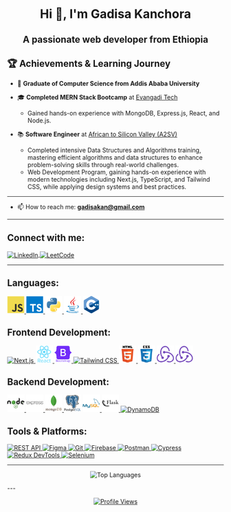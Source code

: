 <div align="center">
  <h1>Hi 👋, I'm Gadisa Kanchora</h1>
</div>

<h2 align="center">A passionate web developer from Ethiopia</h2>

## 🏆 Achievements & Learning Journey

- 🌱 **Graduate of Computer Science from Addis Ababa University**

- 🎓 **Completed MERN Stack Bootcamp** at [Evangadi Tech](https://evangadi.com/)  
  - Gained hands-on experience with MongoDB, Express.js, React, and Node.js.

- 📚 **Software Engineer** at [African to Silicon Valley (A2SV)](https://a2sv.org/)  
  - Completed intensive Data Structures and Algorithms training, mastering efficient algorithms and data structures to enhance problem-solving skills through real-world challenges.
  - Web Development Program, gaining hands-on experience with modern technologies including Next.js, TypeScript, and Tailwind CSS, while applying design systems and best practices.
---

- 📫 How to reach me: **gadisakan@gmail.com**

---

## Connect with me:

<p align="left">
  <a href="https://linkedin.com/in/gadisa16" target="_blank">
    <img align="center" src="https://raw.githubusercontent.com/rahuldkjain/github-profile-readme-generator/master/src/images/icons/Social/linked-in-alt.svg" alt="LinkedIn" height="30" width="40" />
  </a>
  <a href="https://leetcode.com/u/gadisakanchora/" target="_blank">
    <img align="center" src="https://raw.githubusercontent.com/rahuldkjain/github-profile-readme-generator/master/src/images/icons/Social/leet-code.svg" alt="LeetCode" height="30" width="40" />
  </a>
</p>

---

## Languages:

<p align="left">
  <a href="https://developer.mozilla.org/en-US/docs/Web/JavaScript" target="_blank" rel="noreferrer">
    <img src="https://raw.githubusercontent.com/devicons/devicon/master/icons/javascript/javascript-original.svg" alt="JavaScript" width="40" height="40"/>
  </a>
  <a href="https://www.typescriptlang.org/" target="_blank" rel="noreferrer">
    <img src="https://raw.githubusercontent.com/devicons/devicon/master/icons/typescript/typescript-original.svg" alt="TypeScript" width="40" height="40"/>
  </a>
  <a href="https://www.python.org" target="_blank" rel="noreferrer">
    <img src="https://raw.githubusercontent.com/devicons/devicon/master/icons/python/python-original.svg" alt="Python" width="40" height="40"/>
  </a>
  <a href="https://www.java.com" target="_blank" rel="noreferrer">
    <img src="https://raw.githubusercontent.com/devicons/devicon/master/icons/java/java-original.svg" alt="Java" width="40" height="40"/>
  </a>
  <a href="https://www.w3schools.com/cpp/" target="_blank" rel="noreferrer">
    <img src="https://raw.githubusercontent.com/devicons/devicon/master/icons/cplusplus/cplusplus-original.svg" alt="C++" width="40" height="40"/>
  </a>
</p>

## Frontend Development:

<p align="left">
  <a href="https://nextjs.org/" target="_blank" rel="noreferrer">
    <img src="https://cdn.worldvectorlogo.com/logos/nextjs-2.svg" alt="Next.js" width="40" height="40"/>
  </a>
  <a href="https://reactjs.org/" target="_blank" rel="noreferrer">
    <img src="https://raw.githubusercontent.com/devicons/devicon/master/icons/react/react-original-wordmark.svg" alt="React" width="40" height="40"/>
  </a>
  <a href="https://getbootstrap.com" target="_blank" rel="noreferrer">
    <img src="https://raw.githubusercontent.com/devicons/devicon/master/icons/bootstrap/bootstrap-plain-wordmark.svg" alt="Bootstrap" width="40" height="40"/>
  </a>
  <a href="https://tailwindcss.com/" target="_blank" rel="noreferrer">
    <img src="https://www.vectorlogo.zone/logos/tailwindcss/tailwindcss-icon.svg" alt="Tailwind CSS" width="40" height="40"/>
  </a>
  <a href="https://www.w3.org/html/" target="_blank" rel="noreferrer">
    <img src="https://raw.githubusercontent.com/devicons/devicon/master/icons/html5/html5-original-wordmark.svg" alt="HTML5" width="40" height="40"/>
  </a>
  <a href="https://www.w3schools.com/css/" target="_blank" rel="noreferrer">
    <img src="https://raw.githubusercontent.com/devicons/devicon/master/icons/css3/css3-original-wordmark.svg" alt="CSS3" width="40" height="40"/>
  </a>
  <a href="https://redux.js.org/" target="_blank" rel="noreferrer">
    <img src="https://raw.githubusercontent.com/devicons/devicon/master/icons/redux/redux-original.svg" alt="Redux" width="40" height="40"/>
  </a>
  <a href="https://redux-toolkit.js.org/" target="_blank" rel="noreferrer">
    <img src="https://raw.githubusercontent.com/devicons/devicon/master/icons/redux/redux-original.svg" alt="Redux Toolkit" width="40" height="40"/>
  </a>
</p>

## Backend Development:

<p align="left">
  <a href="https://nodejs.org" target="_blank" rel="noreferrer">
    <img src="https://raw.githubusercontent.com/devicons/devicon/master/icons/nodejs/nodejs-original-wordmark.svg" alt="Node.js" width="40" height="40"/>
  </a>
  <a href="https://expressjs.com" target="_blank" rel="noreferrer">
    <img src="https://raw.githubusercontent.com/devicons/devicon/master/icons/express/express-original-wordmark.svg" alt="Express.js" width="40" height="40"/>
  </a>
  <a href="https://www.mongodb.com/" target="_blank" rel="noreferrer">
    <img src="https://raw.githubusercontent.com/devicons/devicon/master/icons/mongodb/mongodb-original-wordmark.svg" alt="MongoDB" width="40" height="40"/>
  </a DEVELOPMENT:
  <a href="https://www.postgresql.org" target="_blank" rel="noreferrer">
    <img src="https://raw.githubusercontent.com/devicons/devicon/master/icons/postgresql/postgresql-original-wordmark.svg" alt="PostgreSQL" width="40" height="40"/>
  </a>
  <a href="https://www.mysql.com/" target="_blank" rel="noreferrer">
    <img src="https://raw.githubusercontent.com/devicons/devicon/master/icons/mysql/mysql-original-wordmark.svg" alt="MySQL" width="40" height="40"/>
  </a>
  <a href="https://flask.palletsprojects.com/" target="_blank" rel="noreferrer">
    <img src="https://raw.githubusercontent.com/devicons/devicon/master/icons/flask/flask-original-wordmark.svg" alt="Flask" width="40" height="40"/>
  </a>
  <a href="https://aws.amazon.com/dynamodb/" target="_blank" rel="noreferrer">
    <img src="https://img.shields.io/badge/AWS-DynamoDB-4053D6?logo=amazonaws&logoColor=white" alt="DynamoDB" />
  </a>
</p>

## Tools & Platforms:

<p align="left">
  <a href="#" target="_blank" rel="noreferrer">
    <img src="https://www.iconpacks.net/icons/free-icons-6/free-rest-api-blue-logo-icon-22099-thumb.png" alt="REST API" width="40" height="40"/>
  </a>
  <a href="https://www.figma.com/" target="_blank" rel="noreferrer">
    <img src="https://www.vectorlogo.zone/logos/figma/figma-icon.svg" alt="Figma" width="40" height="40"/>
  </a>
  <a href="https://git-scm.com/" target="_blank" rel="noreferrer">
    <img src="https://www.vectorlogo.zone/logos/git-scm/git-scm-icon.svg" alt="Git" width="40" height="40"/>
  </a>
  <a href="https://firebase.google.com/" target="_blank" rel="noreferrer">
    <img src="https://www.vectorlogo.zone/logos/firebase/firebase-icon.svg" alt="Firebase" width="40" height="40"/>
  </a>
  <a href="https://postman.com" target="_blank" rel="noreferrer">
    <img src="https://www.vectorlogo.zone/logos/getpostman/getpostman-icon.svg" alt="Postman" width="40" height="40"/>
  </a>
  <a href="https://www.cypress.io" target="_blank" rel="noreferrer">
    <img src="https://raw.githubusercontent.com/simple-icons/simple-icons/6e46ec1fc23b60c8fd0d2f2ff46db82e16dbd75f/icons/cypress.svg" alt="Cypress" width="40" height="40"/>
  </a>
  <a href="https://github.com/reduxjs/redux-devtools" target="_blank" rel="noreferrer">
    <img src="https://lh3.googleusercontent.com/yQq2WZi9-iZeUuBwJkrLq-7KVnaB_aIBgP8uqjT3vdIi6HC5v7Vni83rTQtk-WuSiZ_jcQ3I1hmXB03DNVFGX5nRcw=s60" alt="Redux DevTools" width="40" height="40"/>
  </a>
  <a href="https://www.selenium.dev/" target="_blank" rel="noreferrer">
    <img src="https://www.svgrepo.com/show/354321/selenium.svg" alt="Selenium" width="40" height="40"/>
  </a>
</p>

---
<!--<p align="center">
  <img src="https://github-readme-stats-96tl.vercel.app/api?username=gadisa16&show_icons=true&theme=radical&count_private=true&include_all_commits=true"
    alt="Gadisa Kanchora's GitHub stats" />
</p>-->
<p align="center">
  <img src="https://github-readme-stats.vercel.app/api/top-langs/?username=gadisa16&layout=compact&theme=radical" alt="Top Languages" />
</p>
<!--<p align="center">
  <img src="https://github-profile-trophy.vercel.app/?username=gadisa16&theme=radical" alt="GitHub Trophies" />
</p> -->
---

<p align="center">
  <a href="https://github.com/gadisa16/github-profile-readme-generator">
    <img src="https://komarev.com/ghpvc/?username=gadisa16&label=Profile%20views&color=0e75b6&style=flat" alt="Profile Views" />
  </a>
</p>
